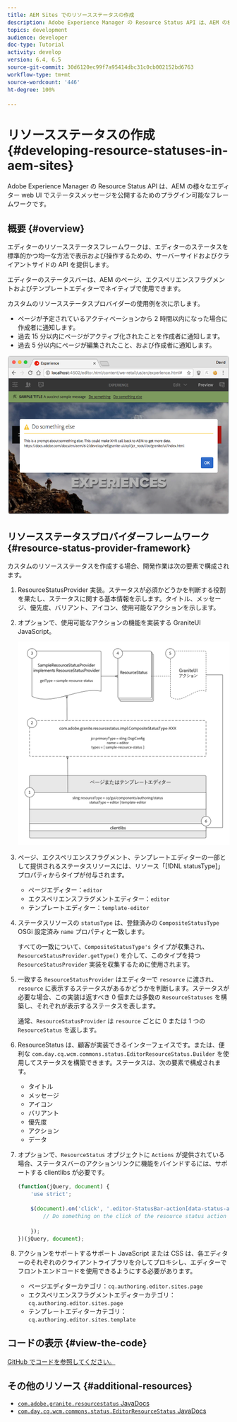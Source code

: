 ```yaml
---
title: AEM Sites でのリソースステータスの作成
description: Adobe Experience Manager の Resource Status API は、AEM の様々なエディター web UI でステータスメッセージを公開するためのプラグイン可能なフレームワークです。
topics: development
audience: developer
doc-type: Tutorial
activity: develop
version: 6.4, 6.5
source-git-commit: 30d6120ec99f7a95414dbc31c0cb002152bd6763
workflow-type: tm+mt
source-wordcount: '446'
ht-degree: 100%

---
```



# リソースステータスの作成 {#developing-resource-statuses-in-aem-sites}

Adobe Experience Manager の Resource Status API は、AEM の様々なエディター web UI でステータスメッセージを公開するためのプラグイン可能なフレームワークです。

## 概要 {#overview}

エディターのリソースステータスフレームワークは、エディターのステータスを標準的かつ均一な方法で表示および操作するための、サーバーサイドおよびクライアントサイドの API を提供します。

エディターのステータスバーは、AEM のページ、エクスペリエンスフラグメントおよびテンプレートエディターでネイティブで使用できます。

カスタムのリソースステータスプロバイダーの使用例を次に示します。

* ページが予定されているアクティベーションから 2 時間以内になった場合に作成者に通知します。
* 過去 15 分以内にページがアクティブ化されたことを作成者に通知します。
* 過去 5 分以内にページが編集されたこと、および作成者に通知します。

![AEM エディターのリソースステータスの概要](assets/sample-editor-resource-status-screenshot.png)

## リソースステータスプロバイダーフレームワーク {#resource-status-provider-framework}

カスタムのリソースステータスを作成する場合、開発作業は次の要素で構成されます。

1. ResourceStatusProvider 実装。ステータスが必須かどうかを判断する役割を果たし、ステータスに関する基本情報を示します。タイトル、メッセージ、優先度、バリアント、アイコン、使用可能なアクションを示します。
2. オプションで、使用可能なアクションの機能を実装する GraniteUI JavaScript。

   ![リソースステータスアーキテクチャ](assets/sample-editor-resource-status-application-architecture.png)

3. ページ、エクスペリエンスフラグメント、テンプレートエディターの一部として提供されるステータスリソースには、リソース「[!DNL statusType]」プロパティからタイプが付与されます。

   * ページエディター：`editor`
   * エクスペリエンスフラグメントエディター：`editor`
   * テンプレートエディター：`template-editor`

4. ステータスリソースの `statusType` は、登録済みの `CompositeStatusType` OSGi 設定済み `name` プロパティと一致します。

   すべての一致について、`CompositeStatusType's` タイプが収集され、`ResourceStatusProvider.getType()` を介して、このタイプを持つ `ResourceStatusProvider` 実装を収集するために使用されます。

5. 一致する `ResourceStatusProvider` はエディターで `resource` に渡され、`resource` に表示するステータスがあるかどうかを判断します。ステータスが必要な場合、この実装は返すべき 0 個または多数の `ResourceStatuses` を構築し、それぞれが表示するステータスを表します。

   通常、`ResourceStatusProvider` は `resource` ごとに 0 または 1 つの `ResourceStatus` を返します。

6. ResourceStatus は、顧客が実装できるインターフェイスです。または、便利な `com.day.cq.wcm.commons.status.EditorResourceStatus.Builder` を使用してステータスを構築できます。ステータスは、次の要素で構成されます。

   * タイトル
   * メッセージ
   * アイコン
   * バリアント
   * 優先度
   * アクション
   * データ

7. オプションで、`ResourceStatus` オブジェクトに `Actions` が提供されている場合、ステータスバーのアクションリンクに機能をバインドするには、サポートする clientlibs が必要です。

   ```js
   (function(jQuery, document) {
       'use strict';
   
       $(document).on('click', '.editor-StatusBar-action[data-status-action-id="do-something"]', function () {
           // Do something on the click of the resource status action
   
       });
   })(jQuery, document);
   ```

8. アクションをサポートするサポート JavaScript または CSS は、各エディターのそれぞれのクライアントライブラリを介してプロキシし、エディターでフロントエンドコードを使用できるようにする必要があります。

   * ページエディターカテゴリ：`cq.authoring.editor.sites.page`
   * エクスペリエンスフラグメントエディターカテゴリ：`cq.authoring.editor.sites.page`
   * テンプレートエディターカテゴリ：`cq.authoring.editor.sites.template`

## コードの表示 {#view-the-code}

[GitHub でコードを参照してください。](https://github.com/Adobe-Consulting-Services/acs-aem-samples/tree/master/bundle/src/main/java/com/adobe/acs/samples/resourcestatus/impl/SampleEditorResourceStatusProvider.java)

## その他のリソース {#additional-resources}

* [`com.adobe.granite.resourcestatus` JavaDocs](https://helpx.adobe.com/experience-manager/6-5/sites/developing/using/reference-materials/javadoc/com/adobe/granite/resourcestatus/package-summary.html?lang=ja-JP)
* [`com.day.cq.wcm.commons.status.EditorResourceStatus` JavaDocs](https://helpx.adobe.com/experience-manager/6-5/sites/developing/using/reference-materials/javadoc/com/day/cq/wcm/commons/status/EditorResourceStatus.html?lang=ja-JP)
